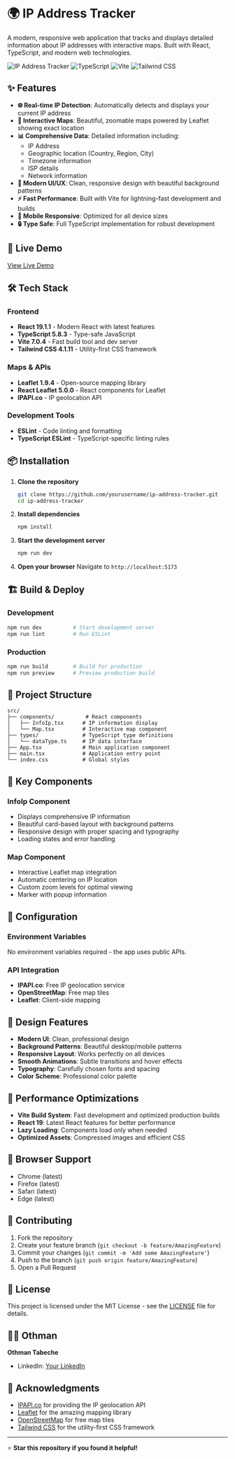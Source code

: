 # 🌍 IP Address Tracker

A modern, responsive web application that tracks and displays detailed information about IP addresses with interactive maps. Built with React, TypeScript, and modern web technologies.

![IP Address Tracker](https://img.shields.io/badge/React-19.1.1-blue?style=for-the-badge&logo=react)
![TypeScript](https://img.shields.io/badge/TypeScript-5.8.3-blue?style=for-the-badge&logo=typescript)
![Vite](https://img.shields.io/badge/Vite-7.0.4-646CFF?style=for-the-badge&logo=vite)
![Tailwind CSS](https://img.shields.io/badge/Tailwind_CSS-4.1.11-38B2AC?style=for-the-badge&logo=tailwind-css)

## ✨ Features

- **🌐 Real-time IP Detection**: Automatically detects and displays your current IP address
- **📍 Interactive Maps**: Beautiful, zoomable maps powered by Leaflet showing exact location
- **📊 Comprehensive Data**: Detailed information including:
  - IP Address
  - Geographic location (Country, Region, City)
  - Timezone information
  - ISP details
  - Network information
- **🎨 Modern UI/UX**: Clean, responsive design with beautiful background patterns
- **⚡ Fast Performance**: Built with Vite for lightning-fast development and builds
- **📱 Mobile Responsive**: Optimized for all device sizes
- **🔒 Type Safe**: Full TypeScript implementation for robust development

## 🚀 Live Demo

[View Live Demo](https://ip-address-tracker-six-delta.vercel.app/)

## 🛠️ Tech Stack

### Frontend
- **React 19.1.1** - Modern React with latest features
- **TypeScript 5.8.3** - Type-safe JavaScript
- **Vite 7.0.4** - Fast build tool and dev server
- **Tailwind CSS 4.1.11** - Utility-first CSS framework

### Maps & APIs
- **Leaflet 1.9.4** - Open-source mapping library
- **React Leaflet 5.0.0** - React components for Leaflet
- **IPAPI.co** - IP geolocation API

### Development Tools
- **ESLint** - Code linting and formatting
- **TypeScript ESLint** - TypeScript-specific linting rules

## 📦 Installation

1. **Clone the repository**
   ```bash
   git clone https://github.com/yourusername/ip-address-tracker.git
   cd ip-address-tracker
   ```

2. **Install dependencies**
   ```bash
   npm install
   ```

3. **Start the development server**
   ```bash
   npm run dev
   ```

4. **Open your browser**
   Navigate to `http://localhost:5173`

## 🏗️ Build & Deploy

### Development
```bash
npm run dev          # Start development server
npm run lint         # Run ESLint
```

### Production
```bash
npm run build        # Build for production
npm run preview      # Preview production build
```

## 📁 Project Structure

```
src/
├── components/          # React components
│   ├── InfoIp.tsx      # IP information display
│   └── Map.tsx         # Interactive map component
├── types/              # TypeScript type definitions
│   └── dataType.ts     # IP data interface
├── App.tsx             # Main application component
├── main.tsx            # Application entry point
└── index.css           # Global styles
```

## 🎯 Key Components

### InfoIp Component
- Displays comprehensive IP information
- Beautiful card-based layout with background patterns
- Responsive design with proper spacing and typography
- Loading states and error handling

### Map Component
- Interactive Leaflet map integration
- Automatic centering on IP location
- Custom zoom levels for optimal viewing
- Marker with popup information

## 🔧 Configuration

### Environment Variables
No environment variables required - the app uses public APIs.

### API Integration
- **IPAPI.co**: Free IP geolocation service
- **OpenStreetMap**: Free map tiles
- **Leaflet**: Client-side mapping

## 🎨 Design Features

- **Modern UI**: Clean, professional design
- **Background Patterns**: Beautiful desktop/mobile patterns
- **Responsive Layout**: Works perfectly on all devices
- **Smooth Animations**: Subtle transitions and hover effects
- **Typography**: Carefully chosen fonts and spacing
- **Color Scheme**: Professional color palette

## 🚀 Performance Optimizations

- **Vite Build System**: Fast development and optimized production builds
- **React 19**: Latest React features for better performance
- **Lazy Loading**: Components load only when needed
- **Optimized Assets**: Compressed images and efficient CSS

## 📱 Browser Support

- Chrome (latest)
- Firefox (latest)
- Safari (latest)
- Edge (latest)

## 🤝 Contributing

1. Fork the repository
2. Create your feature branch (`git checkout -b feature/AmazingFeature`)
3. Commit your changes (`git commit -m 'Add some AmazingFeature'`)
4. Push to the branch (`git push origin feature/AmazingFeature`)
5. Open a Pull Request

## 📄 License

This project is licensed under the MIT License - see the [LICENSE](LICENSE) file for details.

## 👨‍💻 Othman

**Othman Tabeche**
- LinkedIn: [Your LinkedIn](https://www.linkedin.com/in/othmantabeche/)

## 🙏 Acknowledgments

- [IPAPI.co](https://ipapi.co/) for providing the IP geolocation API
- [Leaflet](https://leafletjs.com/) for the amazing mapping library
- [OpenStreetMap](https://www.openstreetmap.org/) for free map tiles
- [Tailwind CSS](https://tailwindcss.com/) for the utility-first CSS framework

---

⭐ **Star this repository if you found it helpful!**
